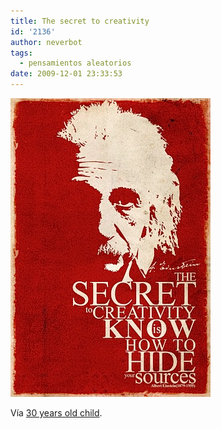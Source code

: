 ```yaml
---
title: The secret to creativity
id: '2136'
author: neverbot
tags:
  - pensamientos aleatorios
date: 2009-12-01 23:33:53
---
```


![200912012333.jpg](./the-secret-to-creativity/200912012333.jpg)

Vía [30 years old child](http://jhulyjohns.tumblr.com/post/262479128/albert-eistein-via-ngochai051086).